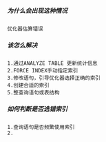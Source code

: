 ##### 为什么会出现这种情况
    优化器估算错误
##### 该怎么解决
    1.通过ANALYZE TABLE 更新统计信息
    2.FORCE INDEX手动指定索引
    3.修改语句，引导优化器选择正确的索引
    4.创建合适的索引
    5.整查询语句或表结构

##### 如何判断是否选错索引
    1.查询语句是否频繁使用索引
    2.
